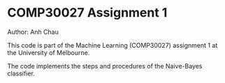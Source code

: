 # COMP30027 Assignment 1

Author: Anh Chau

This code is part of the Machine Learning (COMP30027) assignment 1 at the University of Melbourne.

The code implements the steps and procedures of the Naive-Bayes classifier.
